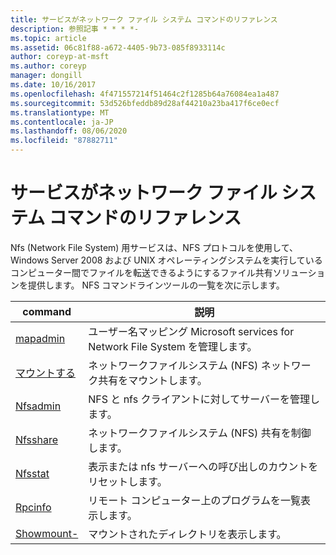 ```yaml
---
title: サービスがネットワーク ファイル システム コマンドのリファレンス
description: 参照記事 * * * *-
ms.topic: article
ms.assetid: 06c81f88-a672-4405-9b73-085f8933114c
author: coreyp-at-msft
ms.author: coreyp
manager: dongill
ms.date: 10/16/2017
ms.openlocfilehash: 4f471557214f51464c2f1285b64a76084ea1a487
ms.sourcegitcommit: 53d526bfeddb89d28af44210a23ba417f6ce0ecf
ms.translationtype: MT
ms.contentlocale: ja-JP
ms.lasthandoff: 08/06/2020
ms.locfileid: "87882711"
---
```

# <a name="services-for-network-file-system-command-reference"></a>サービスがネットワーク ファイル システム コマンドのリファレンス

Nfs (Network File System) 用サービスは、NFS プロトコルを使用して、Windows Server 2008 および UNIX オペレーティングシステムを実行しているコンピューター間でファイルを転送できるようにするファイル共有ソリューションを提供します。
NFS コマンドラインツールの一覧を次に示します。


| command | 説明 |
| ------- | ----------- |
| [mapadmin](mapadmin.md) | ユーザー名マッピング Microsoft services for Network File System を管理します。 |
| [マウントする](mount.md) | ネットワークファイルシステム (NFS) ネットワーク共有をマウントします。 |
| [Nfsadmin](nfsadmin.md) | NFS と nfs クライアントに対してサーバーを管理します。 |
| [Nfsshare](nfsshare.md) | ネットワークファイルシステム (NFS) 共有を制御します。 |
| [Nfsstat](nfsstat.md) | 表示または nfs サーバーへの呼び出しのカウントをリセットします。 |
| [Rpcinfo](rpcinfo.md) | リモート コンピューター上のプログラムを一覧表示します。 |
| [Showmount-](showmount.md)|マウントされたディレクトリを表示します。 |
